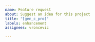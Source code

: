 ```yaml
---
name: Feature request
about: Suggest an idea for this project
title: "[gen_c_pro]"
labels: enhancement
assignees: vroncevic

---
```



